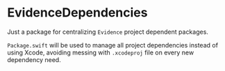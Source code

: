 # EvidenceDependencies

Just a package for centralizing `Evidence` project dependent packages.

`Package.swift` will be used to manage all project dependencies instead of using Xcode, avoiding messing with `.xcodeproj` file on every new dependency need.
